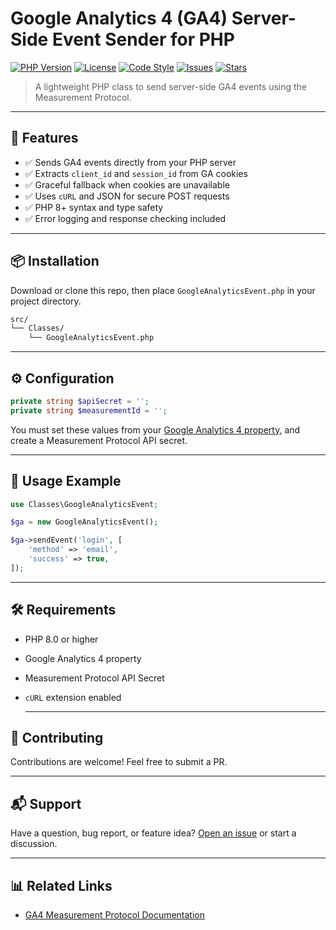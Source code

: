 # Google Analytics 4 (GA4) Server-Side Event Sender for PHP

[![PHP Version](https://img.shields.io/badge/php-%3E%3D8.0-8892BF.svg?logo=php&logoColor=white)](https://www.php.net/)
[![License](https://img.shields.io/github/license/barns101/GoogleAnalyticsEvent.svg)](LICENSE)
[![Code Style](https://img.shields.io/badge/code%20style-PSR--12-blue.svg)](https://www.php-fig.org/psr/psr-12/)
[![Issues](https://img.shields.io/github/issues/barns101/GoogleAnalyticsEvent)](https://github.com/barns101/GoogleAnalyticsEvent/issues)
[![Stars](https://img.shields.io/github/stars/barns101/GoogleAnalyticsEvent?style=social)](https://github.com/barns101/GoogleAnalyticsEvent)

> A lightweight PHP class to send server-side GA4 events using the Measurement Protocol.

---

## 🚀 Features

- ✅ Sends GA4 events directly from your PHP server
- ✅ Extracts `client_id` and `session_id` from GA cookies
- ✅ Graceful fallback when cookies are unavailable
- ✅ Uses `cURL` and JSON for secure POST requests
- ✅ PHP 8+ syntax and type safety
- ✅ Error logging and response checking included

---

## 📦 Installation

Download or clone this repo, then place `GoogleAnalyticsEvent.php` in your project directory.

```bash
src/
└── Classes/
    └── GoogleAnalyticsEvent.php
```

---

## ⚙️ Configuration

```php
private string $apiSecret = '';
private string $measurementId = '';
```

You must set these values from your [Google Analytics 4 property](https://support.google.com/analytics/answer/9304153?hl=en), and create a Measurement Protocol API secret.

---

## 🧪 Usage Example

```php
use Classes\GoogleAnalyticsEvent;

$ga = new GoogleAnalyticsEvent();

$ga->sendEvent('login', [
    'method' => 'email',
    'success' => true,
]);
```

---

## 🛠 Requirements

- PHP 8.0 or higher
- Google Analytics 4 property
- Measurement Protocol API Secret
- `cURL` extension enabled

  ---

## 🤝 Contributing
Contributions are welcome! Feel free to submit a PR.

---

## 📬 Support
Have a question, bug report, or feature idea? [Open an issue](https://github.com/barns101/GoogleAnalyticsEvent/issues) or start a discussion.

---

## 📊 Related Links
- [GA4 Measurement Protocol Documentation](https://developers.google.com/analytics/devguides/collection/protocol/ga4)
